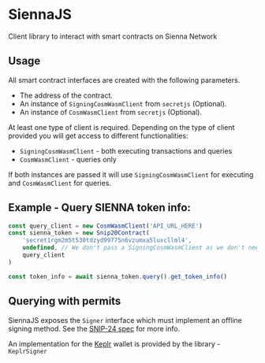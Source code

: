 # SiennaJS
Client library to interact with smart contracts on Sienna Network

## Usage
All smart contract interfaces are created with the following parameters.

 - The address of the contract.
 - An instance of `SigningCosmWasmClient` from `secretjs` (Optional).
 - An instance of `CosmWasmClient` from `secretjs` (Optional).

 At least one type of client is required. Depending on the type of client provided you will get access to different functionalities:

  - `SigningCosmWasmClient` - both executing transactions and queries
  - `CosmWasmClient` - queries only

If both instances are passed it will use `SigningCosmWasmClient` for executing and `CosmWasmClient` for queries.

## Example - Query SIENNA token info:

```typescript
const query_client = new CosmWasmClient('API_URL_HERE')
const sienna_token = new Snip20Contract(
    'secret1rgm2m5t530tdzyd99775n6vzumxa5luxcllml4',
    undefined, // We don't pass a SigningCosmWasmClient as we don't need it for queries
    query_client
)

const token_info = await sienna_token.query().get_token_info()
```

## Querying with permits
SiennaJS exposes the `Signer` interface which must implement an offline signing method. See the [SNIP-24 spec](https://github.com/SecretFoundation/SNIPs/blob/master/SNIP-24.md#data-structures) for more info.

An implementation for the [Keplr](https://www.keplr.app) wallet is provided by the library - `KeplrSigner`
